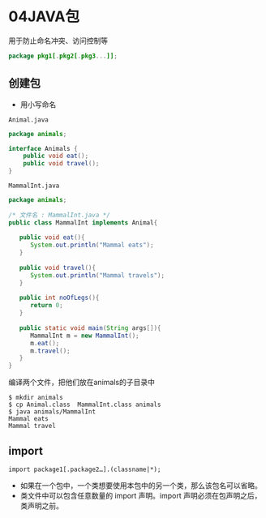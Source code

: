 # 04JAVA包

用于防止命名冲突、访问控制等

```java
package pkg1[.pkg2[.pkg3...]];
```

## 创建包

- 用小写命名

`Animal.java`

```java
package animals;

interface Animals {
	public void eat();
	public void travel();
}
```

`MammalInt.java`

```java
package animals;
 
/* 文件名 : MammalInt.java */
public class MammalInt implements Animal{
 
   public void eat(){
      System.out.println("Mammal eats");
   }
 
   public void travel(){
      System.out.println("Mammal travels");
   } 
 
   public int noOfLegs(){
      return 0;
   }
 
   public static void main(String args[]){
      MammalInt m = new MammalInt();
      m.eat();
      m.travel();
   }
}
```

编译两个文件，把他们放在animals的子目录中

```
$ mkdir animals
$ cp Animal.class  MammalInt.class animals
$ java animals/MammalInt
Mammal eats
Mammal travel
```

## import 

```
import package1[.package2…].(classname|*);
```

- 如果在一个包中，一个类想要使用本包中的另一个类，那么该包名可以省略。
- 类文件中可以包含任意数量的 import 声明。import 声明必须在包声明之后，类声明之前。